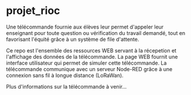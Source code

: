# projet_rioc
Une télécommande fournie aux élèves leur permet d'appeler leur enseignant pour toute question ou vérification du travail demandé, tout en favorisant l'équité grâce à un système de file d'attente.

Ce repo est l'ensemble des ressources WEB servant à la récepetion et l'affichage des données de la télécommande. 
La page WEB fournit une interface utilisateur qui permet de simuler cette télécommande.
La télécommande communique avec un serveur Node-RED grâce à une connexion sans fil à longue distance (LoRaWan). 

Plus d'informations sur la télécommande à venir...
